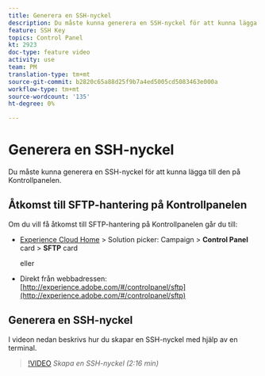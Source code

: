 ```yaml
---
title: Generera en SSH-nyckel
description: Du måste kunna generera en SSH-nyckel för att kunna lägga till den på kontrollpanelen Adobe Campaign. I videon nedan beskrivs hur du skapar en SSH-nyckel med hjälp av en terminal.
feature: SSH Key
topics: Control Panel
kt: 2923
doc-type: feature video
activity: use
team: PM
translation-type: tm+mt
source-git-commit: b2820c65a88d25f9b7a4ed5005cd5083463e000a
workflow-type: tm+mt
source-wordcount: '135'
ht-degree: 0%

---
```



# Generera en SSH-nyckel

Du måste kunna generera en SSH-nyckel för att kunna lägga till den på Kontrollpanelen.

## Åtkomst till SFTP-hantering på Kontrollpanelen

Om du vill få åtkomst till SFTP-hantering på Kontrollpanelen går du till:

* [Experience Cloud Home](https://experience.adobe.com/#/home) > Solution picker: Campaign > **Control Panel** card > **SFTP** card

   eller
* Direkt från webbadressen: [http://experience.adobe.com/#/controlpanel/sftp](http://experience.adobe.com/#/controlpanel/sftp)

## Generera en SSH-nyckel

I videon nedan beskrivs hur du skapar en SSH-nyckel med hjälp av en terminal.

>[!VIDEO](https://video.tv.adobe.com/v/27259?quality=12)
*Skapa en SSH-nyckel (2:16 min)*